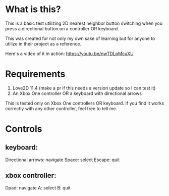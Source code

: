 # What is this?

This is a basic test utilizing 2D nearest neighbor button switching when you press a directional button on a controller OR keyboard.

This was created for not only my own sake of learning but for anyone to utilize in their project as a reference.

Here's a video of it in action: https://youtu.be/nwTDLpMcuXU

# Requirements

1. Love2D 11.4 (make a pr if this needs a version update so I can test it)
2. An Xbox One controller OR a keyboard with directional arrows

This is tested only on Xbox One controllers OR keyboard. If you find it works correctly with any other controller, feel free to tell me.

# Controls

## keyboard:
Directional arrows: navigate
Space: select
Escape: quit

## xbox controller:
Dpad: navigate
A: select
B: quit